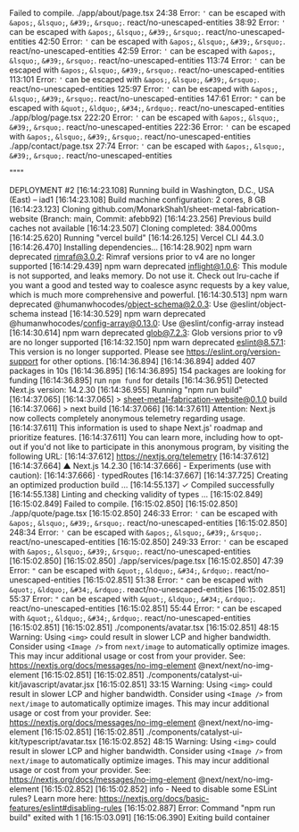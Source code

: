 Failed to compile.
./app/about/page.tsx
24:38  Error: `'` can be escaped with `&apos;`, `&lsquo;`, `&#39;`, `&rsquo;`.  react/no-unescaped-entities
38:92  Error: `'` can be escaped with `&apos;`, `&lsquo;`, `&#39;`, `&rsquo;`.  react/no-unescaped-entities
42:50  Error: `'` can be escaped with `&apos;`, `&lsquo;`, `&#39;`, `&rsquo;`.  react/no-unescaped-entities
42:59  Error: `'` can be escaped with `&apos;`, `&lsquo;`, `&#39;`, `&rsquo;`.  react/no-unescaped-entities
113:74  Error: `'` can be escaped with `&apos;`, `&lsquo;`, `&#39;`, `&rsquo;`.  react/no-unescaped-entities
113:101  Error: `'` can be escaped with `&apos;`, `&lsquo;`, `&#39;`, `&rsquo;`.  react/no-unescaped-entities
125:97  Error: `'` can be escaped with `&apos;`, `&lsquo;`, `&#39;`, `&rsquo;`.  react/no-unescaped-entities
147:61  Error: `"` can be escaped with `&quot;`, `&ldquo;`, `&#34;`, `&rdquo;`.  react/no-unescaped-entities
./app/blog/page.tsx
222:20  Error: `'` can be escaped with `&apos;`, `&lsquo;`, `&#39;`, `&rsquo;`.  react/no-unescaped-entities
222:36  Error: `'` can be escaped with `&apos;`, `&lsquo;`, `&#39;`, `&rsquo;`.  react/no-unescaped-entities
./app/contact/page.tsx
27:74  Error: `'` can be escaped with `&apos;`, `&lsquo;`, `&#39;`, `&rsquo;`.  react/no-unescaped-entities


""""

DEPLOYMENT #2
[16:14:23.108] Running build in Washington, D.C., USA (East) – iad1
[16:14:23.108] Build machine configuration: 2 cores, 8 GB
[16:14:23.123] Cloning github.com/MonarkShah1/sheet-metal-fabrication-website (Branch: main, Commit: afebb92)
[16:14:23.256] Previous build caches not available
[16:14:23.507] Cloning completed: 384.000ms
[16:14:25.620] Running "vercel build"
[16:14:26.125] Vercel CLI 44.3.0
[16:14:26.470] Installing dependencies...
[16:14:28.902] npm warn deprecated rimraf@3.0.2: Rimraf versions prior to v4 are no longer supported
[16:14:29.439] npm warn deprecated inflight@1.0.6: This module is not supported, and leaks memory. Do not use it. Check out lru-cache if you want a good and tested way to coalesce async requests by a key value, which is much more comprehensive and powerful.
[16:14:30.513] npm warn deprecated @humanwhocodes/object-schema@2.0.3: Use @eslint/object-schema instead
[16:14:30.529] npm warn deprecated @humanwhocodes/config-array@0.13.0: Use @eslint/config-array instead
[16:14:30.614] npm warn deprecated glob@7.2.3: Glob versions prior to v9 are no longer supported
[16:14:32.150] npm warn deprecated eslint@8.57.1: This version is no longer supported. Please see https://eslint.org/version-support for other options.
[16:14:36.894] 
[16:14:36.894] added 407 packages in 10s
[16:14:36.895] 
[16:14:36.895] 154 packages are looking for funding
[16:14:36.895]   run `npm fund` for details
[16:14:36.951] Detected Next.js version: 14.2.30
[16:14:36.955] Running "npm run build"
[16:14:37.065] 
[16:14:37.065] > sheet-metal-fabrication-website@0.1.0 build
[16:14:37.066] > next build
[16:14:37.066] 
[16:14:37.611] Attention: Next.js now collects completely anonymous telemetry regarding usage.
[16:14:37.611] This information is used to shape Next.js' roadmap and prioritize features.
[16:14:37.611] You can learn more, including how to opt-out if you'd not like to participate in this anonymous program, by visiting the following URL:
[16:14:37.612] https://nextjs.org/telemetry
[16:14:37.612] 
[16:14:37.664]   ▲ Next.js 14.2.30
[16:14:37.666]   - Experiments (use with caution):
[16:14:37.666]     · typedRoutes
[16:14:37.667] 
[16:14:37.725]    Creating an optimized production build ...
[16:14:55.137]  ✓ Compiled successfully
[16:14:55.138]    Linting and checking validity of types ...
[16:15:02.849] 
[16:15:02.849] Failed to compile.
[16:15:02.850] 
[16:15:02.850] ./app/quote/page.tsx
[16:15:02.850] 246:33  Error: `'` can be escaped with `&apos;`, `&lsquo;`, `&#39;`, `&rsquo;`.  react/no-unescaped-entities
[16:15:02.850] 248:34  Error: `'` can be escaped with `&apos;`, `&lsquo;`, `&#39;`, `&rsquo;`.  react/no-unescaped-entities
[16:15:02.850] 249:33  Error: `'` can be escaped with `&apos;`, `&lsquo;`, `&#39;`, `&rsquo;`.  react/no-unescaped-entities
[16:15:02.850] 
[16:15:02.850] ./app/services/page.tsx
[16:15:02.850] 47:39  Error: `"` can be escaped with `&quot;`, `&ldquo;`, `&#34;`, `&rdquo;`.  react/no-unescaped-entities
[16:15:02.851] 51:38  Error: `"` can be escaped with `&quot;`, `&ldquo;`, `&#34;`, `&rdquo;`.  react/no-unescaped-entities
[16:15:02.851] 55:37  Error: `"` can be escaped with `&quot;`, `&ldquo;`, `&#34;`, `&rdquo;`.  react/no-unescaped-entities
[16:15:02.851] 55:44  Error: `"` can be escaped with `&quot;`, `&ldquo;`, `&#34;`, `&rdquo;`.  react/no-unescaped-entities
[16:15:02.851] 
[16:15:02.851] ./components/avatar.tsx
[16:15:02.851] 48:15  Warning: Using `<img>` could result in slower LCP and higher bandwidth. Consider using `<Image />` from `next/image` to automatically optimize images. This may incur additional usage or cost from your provider. See: https://nextjs.org/docs/messages/no-img-element  @next/next/no-img-element
[16:15:02.851] 
[16:15:02.851] ./components/catalyst-ui-kit/javascript/avatar.jsx
[16:15:02.851] 33:15  Warning: Using `<img>` could result in slower LCP and higher bandwidth. Consider using `<Image />` from `next/image` to automatically optimize images. This may incur additional usage or cost from your provider. See: https://nextjs.org/docs/messages/no-img-element  @next/next/no-img-element
[16:15:02.851] 
[16:15:02.851] ./components/catalyst-ui-kit/typescript/avatar.tsx
[16:15:02.852] 48:15  Warning: Using `<img>` could result in slower LCP and higher bandwidth. Consider using `<Image />` from `next/image` to automatically optimize images. This may incur additional usage or cost from your provider. See: https://nextjs.org/docs/messages/no-img-element  @next/next/no-img-element
[16:15:02.852] 
[16:15:02.852] info  - Need to disable some ESLint rules? Learn more here: https://nextjs.org/docs/basic-features/eslint#disabling-rules
[16:15:02.887] Error: Command "npm run build" exited with 1
[16:15:03.091] 
[16:15:06.390] Exiting build container

